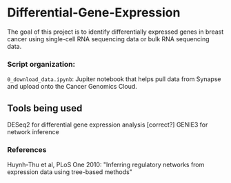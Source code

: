 # Differential-Gene-Expression

The goal of this project is to identify differentially expressed genes in breast cancer using single-cell RNA sequencing data or bulk RNA sequencing data.

### Script organization:

`0_download_data.ipynb`: Jupiter notebook that helps pull data from Synapse and upload onto the Cancer Genomics Cloud.

## Tools being used

DESeq2 for differential gene expression analysis [correct?]
GENIE3 for network inference

### References

Huynh-Thu et al, PLoS One 2010: "Inferring regulatory networks from expression data using tree-based methods"
